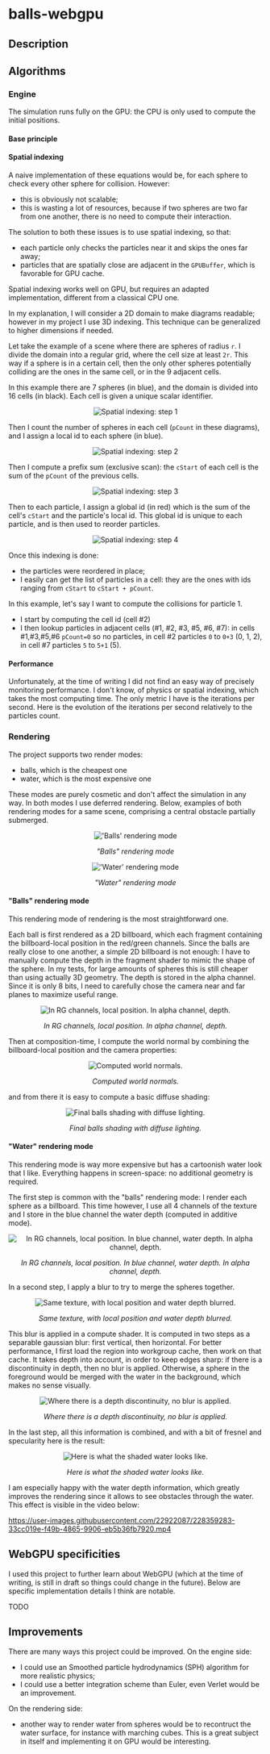 # balls-webgpu

## Description


## Algorithms
### Engine
The simulation runs fully on the GPU: the CPU is only used to compute the initial positions.

#### Base principle

#### Spatial indexing
A naive implementation of these equations would be, for each sphere to check every other sphere for collision. However:
- this is obviously not scalable;
- this is wasting a lot of resources, because if two spheres are two far from one another, there is no need to compute their interaction.

The solution to both these issues is to use spatial indexing, so that:
- each particle only checks the particles near it and skips the ones far away;
- particles that are spatially close are adjacent in the `GPUBuffer`, which is favorable for GPU cache.

Spatial indexing works well on GPU, but requires an adapted implementation, different from a classical CPU one.

In my explanation, I will consider a 2D domain to make diagrams readable; however in my project I use 3D indexing. This technique can be generalized to higher dimensions if needed.

Let take the example of a scene where there are spheres of radius `r`. I divide the domain into a regular grid, where the cell size at least `2r`. This way if a sphere is in a certain cell, then the only other spheres potentially colliding are the ones in the same cell, or in the 9 adjacent cells.

In this example there are 7 spheres (in blue), and the domain is divided into 16 cells (in black). Each cell is given a unique scalar identifier.
<div style="text-align:center">
    <img alt="Spatial indexing: step 1" src="src/readme/indexing-01.png"/>
</div>

Then I count the number of spheres in each cell (`pCount` in these diagrams), and I assign a local id to each sphere (in blue).
<div style="text-align:center">
    <img alt="Spatial indexing: step 2" src="src/readme/indexing-02.png"/>
</div>

Then I compute a prefix sum (exclusive scan): the `cStart` of each cell is the sum of the `pCount` of the previous cells.
<div style="text-align:center">
    <img alt="Spatial indexing: step 3" src="src/readme/indexing-03.png"/>
</div>

Then to each particle, I assign a global id (in red) which is the sum of the cell's `cStart` and the particle's local id. This global id is unique to each particle, and is then used to reorder particles.
<div style="text-align:center">
    <img alt="Spatial indexing: step 4" src="src/readme/indexing-04.png"/>
</div>

Once this indexing is done:
- the particles were reordered in place;
- I easily can get the list of particles in a cell: they are the ones with ids ranging from `cStart` to `cStart + pCount`.

In this example, let's say I want to compute the collisions for particle 1.
- I start by computing the cell id (cell #2)
- I then lookup particles in adjacent cells (#1, #2, #3, #5, #6, #7): in cells #1,#3,#5,#6 `pCount=0` so no particles, in cell #2 particles `0` to `0+3` (0, 1, 2), in cell #7 particles `5` to `5+1` (5).

#### Performance
Unfortunately, at the time of writing I did not find an easy way of precisely monitoring performance. I don't know, of physics or spatial indexing, which takes the most computing time. The only metric I have is the iterations per second. Here is the evolution of the iterations per second relatively to the particles count.

### Rendering
The project supports two render modes:
- balls, which is the cheapest one
- water, which is the most expensive one

These modes are purely cosmetic and don't affect the simulation in any way. In both modes I use deferred rendering.
Below, examples of both rendering modes for a same scene, comprising a central obstacle partially submerged.
<div style="text-align:center">
    <img alt="'Balls' rendering mode" src="src/readme/balls_shaded.png"/>
    <p>
        <i>"Balls" rendering mode</i>
    </p>
</div>
<div style="text-align:center">
    <img alt="'Water' rendering mode" src="src/readme/water_shaded.png"/>
    <p>
        <i>"Water" rendering mode</i>
    </p>
</div>

#### "Balls" rendering mode
This rendering mode of rendering is the most straightforward one.

Each ball is first rendered as a 2D billboard, which each fragment containing the billboard-local position in the red/green channels. Since the balls are really close to one another, a simple 2D billboard is not enough: I have to manually compute the depth in the fragment shader to mimic the shape of the sphere. In my tests, for large amounts of spheres this is still cheaper than using actually 3D geometry.
The depth is stored in the alpha channel. Since it is only 8 bits, I need to carefully chose the camera near and far planes to maximize useful range.
<div style="text-align:center">
    <img alt="In RG channels, local position. In alpha channel, depth." src="src/readme/local-pos_depth.png"/>
    <p>
        <i>In RG channels, local position. In alpha channel, depth.</i>
    </p>
</div>

Then at composition-time, I compute the world normal by combining the billboard-local position and the camera properties:
<div style="text-align:center">
    <img alt="Computed world normals." src="src/readme/world_normals.png"/>
    <p>
        <i>Computed world normals.</i>
    </p>
</div>

and from there it is easy to compute a basic diffuse shading:
<div style="text-align:center">
    <img alt="Final balls shading with diffuse lighting." src="src/readme/balls_final.png"/>
    <p>
        <i>Final balls shading with diffuse lighting.</i>
    </p>
</div>

#### "Water" rendering mode
This rendering mode is way more expensive but has a cartoonish water look that I like. Everything happens in screen-space: no additional geometry is required.

The first step is common with the "balls" rendering mode: I render each sphere as a billboard. This time however, I use all 4 channels of the texture and I store in the blue channel the water depth (computed in additive mode).
<div style="text-align:center">
    <img alt="In RG channels, local position. In blue channel, water depth. In alpha channel, depth." src="src/readme/local-pos_water-depth_depth.png"/>
    <p>
        <i>In RG channels, local position. In blue channel, water depth. In alpha channel, depth.</i>
    </p>
</div>

In a second step, I apply a blur to try to merge the spheres together.
<div style="text-align:center">
    <img alt="Same texture, with local position and water depth blurred." src="src/readme/local-pos_water-depth_depth_blurred.png"/>
    <p>
        <i>Same texture, with local position and water depth blurred.</i>
    </p>
</div>

This blur is applied in a compute shader. It is computed in two steps as a separable gaussian blur: first vertical, then horizontal. For better performance, I first load the region into workgroup cache, then work on that cache.  It takes depth into account, in order to keep edges sharp: if there is a discontinuity in depth, then no blur is applied. Otherwise, a sphere in the foreground would be merged with the water in the background, which makes no sense visually.
<div style="text-align:center">
    <img alt="Where there is a depth discontinuity, no blur is applied." src="src/readme/blur_depth-aware.png"/>
    <p>
        <i>Where there is a depth discontinuity, no blur is applied.</i>
    </p>
</div>

In the last step, all this information is combined, and with a bit of fresnel and specularity here is the result:
<div style="text-align:center">
    <img alt="Here is what the shaded water looks like." src="src/readme/water.png"/>
    <p>
        <i>Here is what the shaded water looks like.</i>
    </p>
</div>

I am especially happy with the water depth information, which greatly improves the rendering since it allows to see obstacles through the water. This effect is visible in the video below:

https://user-images.githubusercontent.com/22922087/228359283-33cc019e-f49b-4865-9906-eb5b36fb7920.mp4

## WebGPU specificities
I used this project to further learn about WebGPU (which at the time of writing, is still in draft so things could change in the future). Below are specific implementation details I think are notable.

TODO

## Improvements
There are many ways this project could be improved.
On the engine side:
- I could use an Smoothed particle hydrodynamics (SPH) algorithm for more realistic physics;
- I could use a better integration scheme than Euler, even Verlet would be an improvement.

On the rendering side:
- another way to render water from spheres would be to recontruct the water surface, for instance with marching cubes. This is a great subject in itself and implementing it on GPU would be interesting.